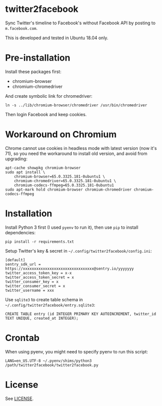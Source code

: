 # twitter2facebook

Sync Twitter's timeline to Facebook's without Facebook API by posting to `m.facebook.com`.

This is developed and tested in Ubuntu 18.04 only.

# Pre-installation

Install these packages first:

* chromium-browser
* chromium-chromedriver

And create symbolic link for chromedriver:

    ln -s ../lib/chromium-browser/chromedriver /usr/bin/chromedriver

Then login Facebook and keep cookies.

# Workaround on Chromium

Chrome cannot use cookies in headless mode with latest version (now it's 71), so you need the workaround to install old version, and avoid from upgrading:

    apt-cache showpkg chromium-browser
    sudo apt install \
        chromium-browser=65.0.3325.181-0ubuntu1 \
        chromium-chromedriver=65.0.3325.181-0ubuntu1 \
        chromium-codecs-ffmpeg=65.0.3325.181-0ubuntu1
    sudo apt-mark hold chromium-browser chromium-chromedriver chromium-codecs-ffmpeg

# Installation

Install Python 3 first (I used `pyenv` to run it), then use `pip` to install dependencies:

    pip install -r requirements.txt

Setup Twitter's key & secret in `~/.config/twitter2facebook/config.ini`:

    [default]
    sentry_sdk_url = https://xxxxxxxxxxxxxxxxxxxxxxxxxxxxxxxx@sentry.io/yyyyyyy
    twitter_access_token_key = x-x
    twitter_access_token_secret = x
    twitter_consumer_key = x
    twitter_consumer_secret = x
    twitter_username = xxx

Use `sqlite3` to create table schema in `~/.config/twitter2facebook/entry.sqlite3`:

    CREATE TABLE entry (id INTEGER PRIMARY KEY AUTOINCREMENT, twitter_id TEXT UNIQUE, created_at INTEGER);

# Crontab

When using pyenv, you might need to specify pyenv to run this script:

    LANG=en_US.UTF-8 ~/.pyenv/shims/python3 /path/twitter2facebook/twitter2facebook.py

# License

See [LICENSE](LICENSE).
